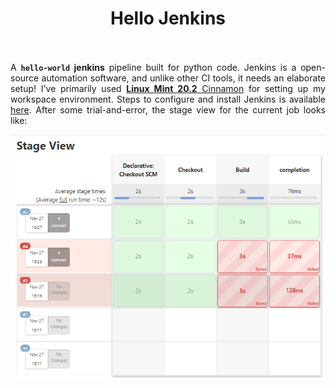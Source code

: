 <h1 align = "center">
	Hello Jenkins <br>
	<a href = "https://www.linkedin.com/in/dpramanik/"><img height="16" width="16" src="https://unpkg.com/simple-icons@v3/icons/linkedin.svg"/></a>
	<a href = "https://github.com/ZenithClown"><img height="16" width="16" src="https://unpkg.com/simple-icons@v3/icons/github.svg"/></a>
	<a href = "https://gitlab.com/ZenithClown/"><img height="16" width="16" src="https://unpkg.com/simple-icons@v3/icons/gitlab.svg"/></a>
	<a href = "https://www.researchgate.net/profile/Debmalya_Pramanik2"><img height="16" width="16" src="https://unpkg.com/simple-icons@v3/icons/researchgate.svg"/></a>
	<a href = "https://www.kaggle.com/dPramanik/"><img height="16" width="16" src="https://unpkg.com/simple-icons@v3/icons/kaggle.svg"/></a>
	<a href = "https://app.pluralsight.com/profile/Debmalya-Pramanik/"><img height="16" width="16" src="https://unpkg.com/simple-icons@v3/icons/pluralsight.svg"/></a>
	<a href = "https://stackoverflow.com/users/6623589/"><img height="16" width="16" src="https://unpkg.com/simple-icons@v3/icons/stackoverflow.svg"/></a>
	<br>
</h1>

<p align = "justify">A <b><code>hello-world</code> jenkins</b> pipeline built for python code. Jenkins is a open-source automation software, and unlike other CI tools, it needs an elaborate setup! I've primarily used <a href = "https://linuxmint.com/"><b>Linux Mint 20.2</b> Cinnamon</a> for setting up my workspace environment. Steps to configure and install Jenkins is available <a href = "https://stackoverflow.com/questions/70107177/">here</a>. After some trial-and-error, the stage view for the current job looks like:</p>

<p align = "center"><img src = "./assets/stage-view.png"/></p>
